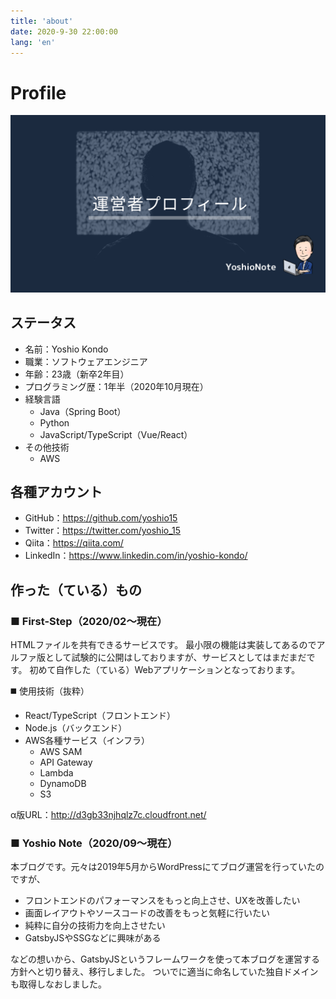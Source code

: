 ```yaml
---
title: 'about'
date: 2020-9-30 22:00:00
lang: 'en'
---
```


# Profile
![](./images/thum_profile.png)

## ステータス
- 名前：Yoshio Kondo
- 職業：ソフトウェアエンジニア
- 年齢：23歳（新卒2年目）
- プログラミング歴：1年半（2020年10月現在）
- 経験言語
  - Java（Spring Boot）
  - Python
  - JavaScript/TypeScript（Vue/React）
- その他技術
  - AWS

## 各種アカウント
- GitHub：https://github.com/yoshio15
- Twitter：https://twitter.com/yoshio_15
- Qiita：https://qiita.com/
- LinkedIn：https://www.linkedin.com/in/yoshio-kondo/

## 作った（ている）もの
### ■ First-Step（2020/02〜現在）
HTMLファイルを共有できるサービスです。
最小限の機能は実装してあるのでアルファ版として試験的に公開はしておりますが、サービスとしてはまだまだです。
初めて自作した（ている）Webアプリケーションとなっております。  

◼️ 使用技術（抜粋）
- React/TypeScript（フロントエンド）
- Node.js（バックエンド）
- AWS各種サービス（インフラ）
  - AWS SAM
  - API Gateway
  - Lambda
  - DynamoDB
  - S3

α版URL：http://d3gb33njhqlz7c.cloudfront.net/

### ■ Yoshio Note（2020/09〜現在）
本ブログです。元々は2019年5月からWordPressにてブログ運営を行っていたのですが、
- フロントエンドのパフォーマンスをもっと向上させ、UXを改善したい
- 画面レイアウトやソースコードの改善をもっと気軽に行いたい
- 純粋に自分の技術力を向上させたい
- GatsbyJSやSSGなどに興味がある

などの想いから、GatsbyJSというフレームワークを使って本ブログを運営する方針へと切り替え、移行しました。
ついでに適当に命名していた独自ドメインも取得しなおしました。
